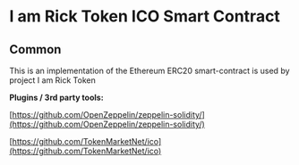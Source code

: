 # I am Rick Token ICO Smart Contract

## Common

This is an implementation of the Ethereum ERC20 smart-contract is used by project I am Rick Token

<b>Plugins / 3rd party tools:</b>

[https://github.com/OpenZeppelin/zeppelin-solidity/](https://github.com/OpenZeppelin/zeppelin-solidity/)

[https://github.com/TokenMarketNet/ico](https://github.com/TokenMarketNet/ico)